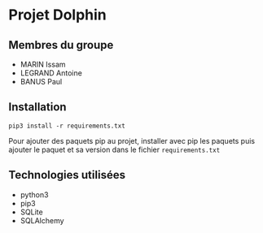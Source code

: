 # Projet Dolphin

## Membres du groupe
* MARIN Issam
* LEGRAND Antoine
* BANUS Paul

## Installation
`pip3 install -r requirements.txt`

Pour ajouter des paquets pip au projet, installer avec pip les paquets puis ajouter le paquet et sa version dans le fichier `requirements.txt`

## Technologies utilisées

* python3
* pip3
* SQLite
* SQLAlchemy